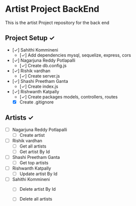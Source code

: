 # Artist Project BackEnd
This is the artist Project repository for the back end

## Project Setup ✓
- [✓] Sahithi Kommineni
    - [✓] Add dependencies mysql, sequelize, express, cors
- [✓] Nagarjuna  Reddy Potlapalli
    - [✓] Create db.config.js
- [✓] Rishik vardhan
    - [✓] Create server.js 
- [✓] Shashi Preetham Ganta
    - [✓] Create index.js
- [✓] Rishwanth Katpally
    - [✓] Create packages models, controllers, routes
    - [x] Create .gitignore

## Artists ✓
- [ ] Nagarjuna  Reddy Potlapalli
    - [ ] Create artist
- [ ] Rishik vardhan
    - [ ] Get all artists
    - [ ] Get artist By Id
- [ ] Shashi Preetham Ganta
    - [ ] Get top artists
- [ ] Rishwanth Katpally
    - [ ] Update artist By Id
- [ ] Sahithi Kommineni
    - [ ] Delete artist By Id
    - [ ] Delete all artists

